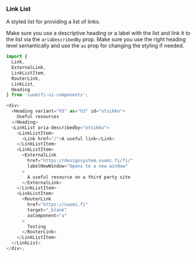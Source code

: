 ### Link List

A styled list for providing a list of links.

Make sure you use a descriptive heading or a label with the list and link it to the list via the `ariaDescribedBy` prop. Make sure you use the right heading level semantically and use the `as` prop for changing the styling if needed.

```js
import {
  Link,
  ExternalLink,
  LinkListItem,
  RouterLink,
  LinkList,
  Heading
} from 'suomifi-ui-components';

<div>
  <Heading variant="h5" as="h3" id="otsikko">
    Useful resources
  </Heading>
  <LinkList aria-describedby="otsikko">
    <LinkListItem>
      <Link href="/">A useful link</Link>
    </LinkListItem>
    <LinkListItem>
      <ExternalLink
        href="https://designsystem.suomi.fi/fi/"
        labelNewWindow="Opens to a new window"
      >
        A useful resource on a third party site
      </ExternalLink>
    </LinkListItem>
    <LinkListItem>
      <RouterLink
        href="https://suomi.fi"
        target="_blank"
        asComponent="a"
      >
        Testing
      </RouterLink>
    </LinkListItem>
  </LinkList>
</div>;
```
